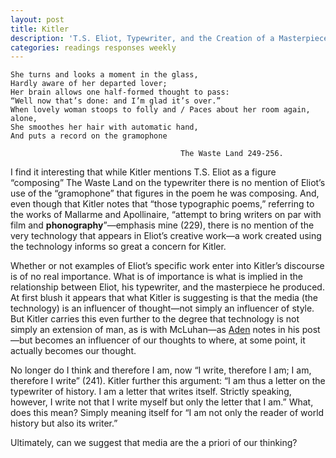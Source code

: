 ```yaml
---
layout: post
title: Kitler
description: 'T.S. Eliot, Typewriter, and the Creation of a Masterpiece'
categories: readings responses weekly
---
```

```
She turns and looks a moment in the glass,
Hardly aware of her departed lover;
Her brain allows one half-formed thought to pass: 
“Well now that’s done: and I’m glad it’s over.”
When lovely woman stoops to folly and / Paces about her room again, alone,
She smoothes her hair with automatic hand,
And puts a record on the gramophone   

                                      The Waste Land 249-256.
```

I find it interesting that while Kitler mentions T.S. Eliot as a figure “composing” The Waste Land on the typewriter there is no mention of Eliot’s use of the “gramophone” that figures in the poem he was composing.  And, even though that Kitler notes that “those typographic poems,” referring to the works of Mallarme and Apollinaire, “attempt to bring writers on par with film and **phonography**”—emphasis mine (229), there is no mention of the very technology that appears in Eliot’s creative work—a work created using the technology informs so great a concern for Kitler. 

Whether or not examples of Eliot’s specific work enter into Kitler’s discourse is of no real importance.  What is of importance is what is implied in the relationship between Eliot, his typewriter, and the masterpiece he produced.  At first blush it appears that what Kitler is suggesting is that the media (the technology) is an influencer of thought—not simply an influencer of style.  But Kitler carries this even further to the degree that technology is not simply an extension of man, as is with McLuhan—as [Aden]( http://adenj86.github.io/blog/2016-02-03/Kittler.html) notes in his post—but becomes an  influencer of our thoughts to where, at some point, it actually becomes our thought.  

No longer do I think and therefore I am, now “I write, therefore I am; I am, therefore I write” (241).  Kitler further this argument: “I am thus a letter on the typewriter of history.  I am a letter that writes itself.  Strictly speaking, however, I write not that I write myself but only the letter that I am.”  What, does this mean?  Simply meaning itself for “I am not only the reader of world history but also its writer.”  

Ultimately, can we suggest that media are the a priori of our thinking?
